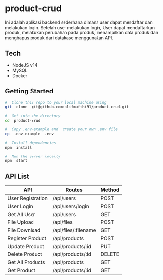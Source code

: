 
# product-crud
Ini adalah aplikasi backend sederhana dimana user dapat mendaftar dan melakukan login. Setelah user melakukan login, User dapat mendaftarkan produk, melakukan perubahan pada produk, menampilkan data produk dan menghapus produk dari database menggunakan API.

## Tech
- NodeJS v.14
- MySQL
- Docker

## Getting Started
``` sh
#  Clone this repo to your local machine using
git  clone  git@github.com:alifmufthi91/product-crud.git

#  Get into the directory
cd  product-crud

#  Copy .env-example and  create your own .env file
cp  .env-example  .env

#  Install dependencies
npm  install

#  Run the server locally
npm  start

```
## API List
|API|Routes|Method|
|----------------|-------------------------------|-----------------------------|
|User Registration|/api/users  |POST   | 
|User Login   |/api/users/login      |POST     |
|Get All User|/api/users  |GET  | 
|File Upload |/api/files|POST|
|File Download|/api/files/:filename|GET|
|Register Product |/api/products|POST|
|Update Product |/api/products/:id|PUT|
|Delete Product |/api/products/:id|DELETE|
|Get All Products |/api/products|GET|
|Get Product |/api/products/:id|GET|


